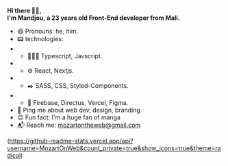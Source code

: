 **Hi there 👋🏽,**
<br>
**I'm Mandjou, a 23 years old Front-End developer from Mali.**
- 😄 Pronouns: he, him.
- 📟 technologies:
- - 👨🏽‍💻 Typescript, Javscript.
- - ⚙️ React, Nextjs.
- - ✒️ SASS, CSS, Styled-Components.
- - 🧰 Firebase, Directus, Vercel, Figma.
-  💬 Ping me about web dev, design, branding.
- 🙃 Fun fact: I'm a huge fan of manga
- 📬 Reach me: mozartontheweb@gmail.com


(https://github-readme-stats.vercel.app/api?username=MozartOnWeb&count_private=true&show_icons=true&theme=radical)
